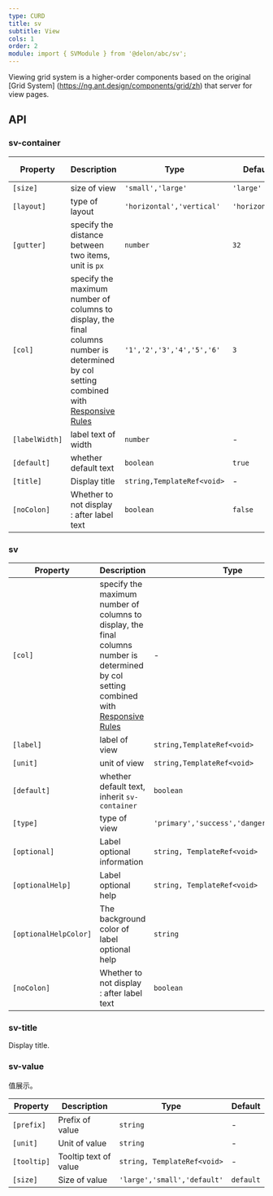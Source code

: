 ```yaml
---
type: CURD
title: sv
subtitle: View
cols: 1
order: 2
module: import { SVModule } from '@delon/abc/sv';
---
```


Viewing grid system is a higher-order components based on the original [Grid System] (https://ng.ant.design/components/grid/zh) that server for view pages.

## API

### sv-container

| Property | Description | Type | Default | Global Config |
|----------|-------------|------|---------|---------------|
| `[size]` | size of view | `'small','large'` | `'large'` | ✅ |
| `[layout]` | type of layout | `'horizontal','vertical'` | `'horizontal'` | ✅ |
| `[gutter]` | specify the distance between two items, unit is `px` | `number` | `32` | ✅ |
| `[col]` | specify the maximum number of columns to display, the final columns number is determined by col setting combined with [Responsive Rules](/theme/responsive) | `'1','2','3','4','5','6'` | `3` | ✅ |
| `[labelWidth]` | label text of width | `number` | - | ✅ |
| `[default]` | whether default text | `boolean` | `true` | ✅ |
| `[title]` | Display title | `string,TemplateRef<void>` | - | - |
| `[noColon]` | Whether to not display : after label text | `boolean` | `false` | - |

### sv

| Property | Description | Type | Default |
|----------|-------------|------|---------|
| `[col]` | specify the maximum number of columns to display, the final columns number is determined by col setting combined with [Responsive Rules](/theme/responsive) | - |  |
| `[label]` | label of view | `string,TemplateRef<void>` | - |
| `[unit]` | unit of view | `string,TemplateRef<void>` | - |
| `[default]` | whether default text, inherit `sv-container` | `boolean` | - |
| `[type]` | type of view | `'primary','success','danger','warning'` | - |
| `[optional]` | Label optional information | `string, TemplateRef<void>` | - |
| `[optionalHelp]` | Label optional help | `string, TemplateRef<void>` | - |
| `[optionalHelpColor]` | The background color of label optional help	 | `string` | - |
| `[noColon]` | Whether to not display : after label text | `boolean` | `false` | - |

### sv-title

Display title.

### sv-value

值展示。

| Property | Description | Type | Default |
|----------|-------------|------|---------|
| `[prefix]` | Prefix of value | `string` | - |
| `[unit]` | Unit of value | `string` | - |
| `[tooltip]` | Tooltip text of value | `string, TemplateRef<void>` | - |
| `[size]` | Size of value | `'large','small','default'` | `default` |
